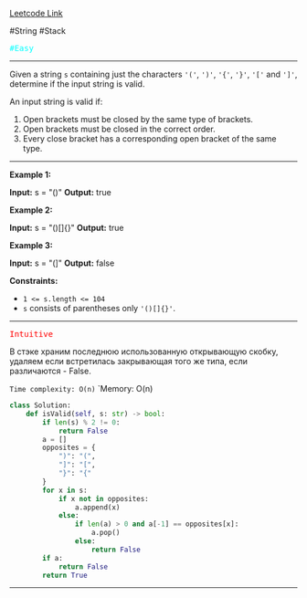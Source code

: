 [Leetcode Link](https://leetcode.com/problems/valid-parentheses/)

#String #Stack

<kbd><span style="color:cyan;">#Easy</span> </kbd>

---
Given a string `s` containing just the characters `'('`, `')'`, `'{'`, `'}'`, `'['` and `']'`, determine if the input string is valid.

An input string is valid if:

1. Open brackets must be closed by the same type of brackets.
2. Open brackets must be closed in the correct order.
3. Every close bracket has a corresponding open bracket of the same type.
---
**Example 1:**

**Input:** s = "()"
**Output:** true

**Example 2:**

**Input:** s = "()[]{}"
**Output:** true

**Example 3:**

**Input:** s = "(]"
**Output:** false

**Constraints:**

- `1 <= s.length <= 104`
- `s` consists of parentheses only `'()[]{}'`.
---
<kbd><span style="color:red;">Intuitive</span></kbd>

В стэке храним последнюю использованную открывающую скобку, удаляем если встретилась закрывающая того же типа, если различаются - False.

`Time complexity: O(n)`
`Memory: O(n)

```python
class Solution:
    def isValid(self, s: str) -> bool:
        if len(s) % 2 != 0:
            return False
        a = []
        opposites = {
            ")": "(",
            "]": "[",
            "}": "{"
        }
        for x in s:
            if x not in opposites:
                a.append(x)
            else:
                if len(a) > 0 and a[-1] == opposites[x]:
                    a.pop()
                else:
                    return False
        if a:
            return False
        return True
```

---
